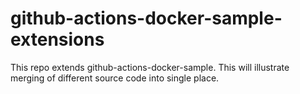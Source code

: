# github-actions-docker-sample-extensions
This repo extends github-actions-docker-sample. This will illustrate merging of different source code into single place.
